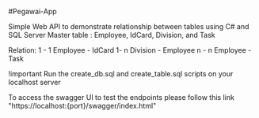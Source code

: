 #Pegawai-App

Simple Web API to demonstrate relationship between tables using C# and SQL Server
Master table : Employee, IdCard, Division, and Task

Relation:
1 - 1 Employee - IdCard
1- n Division - Employee
n - n Employee - Task

!important
Run the create_db.sql and create_table.sql scripts on your localhost server

To access the swagger UI to test the endpoints please follow this link "https://localhost:{port}/swagger/index.html"
